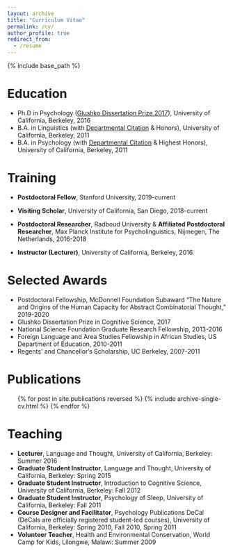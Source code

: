 ```yaml
---
layout: archive
title: "Curriculum Vitae"
permalink: /cv/
author_profile: true
redirect_from:
  - /resume
---
```


{% include base_path %}

Education
======
* Ph.D in Psychology ([Glushko Dissertation Prize 2017](https://cognitivesciencesociety.org/glushko-dissertation-prize)), University of California, Berkeley, 2016
* B.A. in Linguistics (with [Departmental Citation](https://financialaid.berkeley.edu/prizes-and-honors-departmental-citations) & Honors), University of California, Berkeley, 2011
* B.A. in Psychology (with [Departmental Citation](https://financialaid.berkeley.edu/prizes-and-honors-departmental-citations) & Highest Honors), University of California, Berkeley, 2011

Training
======
* <b>Postdoctoral Fellow</b>, Stanford University, 2019-current

* <b>Visiting Scholar</b>, University of California, San Diego, 2018-current

* <b>Postdoctoral Researcher</b>, Radboud University & <b>Affiliated Postdoctoral Researcher</b>, Max Planck Institute for Psycholinguistics, Nijmegen, The Netherlands, 2016-2018

* <b>Instructor (Lecturer)</b>, University of California, Berkeley, 2016
  
Selected Awards
======
* Postdoctoral Fellowship, McDonnell Foundation Subaward “The Nature and Origins of the Human Capacity for Abstract Combinatorial Thought,” 2019-2020
* Glushko Dissertation Prize in Cognitive Science, 2017
* National Science Foundation Graduate Research Fellowship, 2013-2016
* Foreign Language and Area Studies Fellowship in African Studies, US Department of Education, 2010-2011
* Regents’ and Chancellor’s Scholarship, UC Berkeley, 2007-2011

Publications
======
  <ul>{% for post in site.publications reversed %}
    {% include archive-single-cv.html %}
  {% endfor %}</ul>
  
Teaching
======
* <b>Lecturer</b>, Language and Thought, University of California, Berkeley: Summer 2016
* <b>Graduate Student Instructor</b>, Language and Thought, University of California, Berkeley: Spring 2015
* <b>Graduate Student Instructor</b>, Introduction to Cognitive Science, University of California, Berkeley: Fall 2012
* <b>Graduate Student Instructor</b>, Psychology of Sleep, University of California, Berkeley: Fall 2011
* <b>Course Designer and Facilitator</b>, Psychology Publications DeCal (DeCals are officially registered student-led courses), University of California, Berkeley: Spring 2010, Fall 2010, Spring 2011
* <b>Volunteer Teacher</b>, Health and Environmental Conservation, World Camp for Kids, Lilongwe, Malawi: Summer 2009
